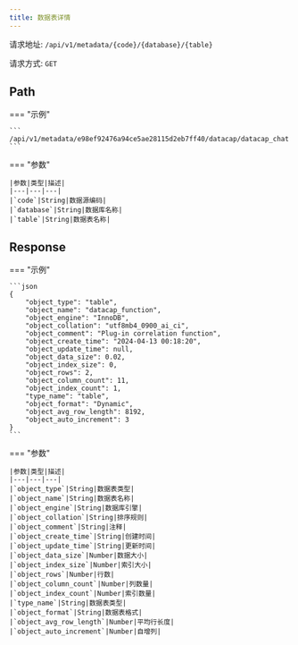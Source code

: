 ```yaml
---
title: 数据表详情
---
```


请求地址: `/api/v1/metadata/{code}/{database}/{table}`

请求方式: `GET`

## Path

=== "示例"

    ```
    /api/v1/metadata/e98ef92476a94ce5ae28115d2eb7ff40/datacap/datacap_chat
    ```

=== "参数"

    |参数|类型|描述|
    |---|---|---|
    |`code`|String|数据源编码|
    |`database`|String|数据库名称|
    |`table`|String|数据表名称|

## Response

=== "示例"

    ```json
    {
        "object_type": "table",
        "object_name": "datacap_function",
        "object_engine": "InnoDB",
        "object_collation": "utf8mb4_0900_ai_ci",
        "object_comment": "Plug-in correlation function",
        "object_create_time": "2024-04-13 00:18:20",
        "object_update_time": null,
        "object_data_size": 0.02,
        "object_index_size": 0,
        "object_rows": 2,
        "object_column_count": 11,
        "object_index_count": 1,
        "type_name": "table",
        "object_format": "Dynamic",
        "object_avg_row_length": 8192,
        "object_auto_increment": 3
    }
    ```

=== "参数"

    |参数|类型|描述|
    |---|---|---|
    |`object_type`|String|数据表类型|
    |`object_name`|String|数据表名称|
    |`object_engine`|String|数据库引擎|
    |`object_collation`|String|排序规则|
    |`object_comment`|String|注释|
    |`object_create_time`|String|创建时间|
    |`object_update_time`|String|更新时间|
    |`object_data_size`|Number|数据大小|
    |`object_index_size`|Number|索引大小|
    |`object_rows`|Number|行数|
    |`object_column_count`|Number|列数量|
    |`object_index_count`|Number|索引数量|
    |`type_name`|String|数据表类型|
    |`object_format`|String|数据表格式|
    |`object_avg_row_length`|Number|平均行长度|
    |`object_auto_increment`|Number|自增列|